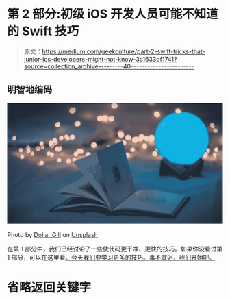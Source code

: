 # 第 2 部分:初级 iOS 开发人员可能不知道的 Swift 技巧

> 原文：<https://medium.com/geekculture/part-2-swift-tricks-that-junior-ios-developers-might-not-know-3c1633df1741?source=collection_archive---------40----------------------->

## 明智地编码

![](img/780a1d850dbf9d45a4dbe5e41e9ce9c6.png)

Photo by [Dollar Gill](https://unsplash.com/@dollargill?utm_source=medium&utm_medium=referral) on [Unsplash](https://unsplash.com?utm_source=medium&utm_medium=referral)

在第 1 部分中，我们已经讨论了一些使代码更干净、更快的技巧。如果你没看过第 1 部分，可以在这里看[。今天我们要学习更多的技巧。事不宜迟，我们开始吧。](/geekculture/swift-tricks-that-junior-ios-developers-might-not-know-61fd31b44055)

# **省略返回关键字**